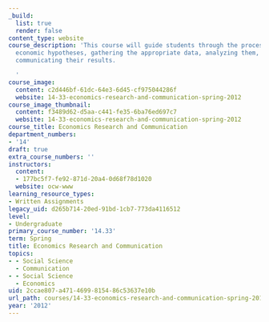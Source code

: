 ```yaml
---
_build:
  list: true
  render: false
content_type: website
course_description: 'This course will guide students through the process of forming
  economic hypotheses, gathering the appropriate data, analyzing them, and effectively
  communicating their results.

  '
course_image:
  content: c2d446bf-61dc-64e3-6d45-cf975044286f
  website: 14-33-economics-research-and-communication-spring-2012
course_image_thumbnail:
  content: f3489d62-d5aa-c441-fe35-6ba76ed697c7
  website: 14-33-economics-research-and-communication-spring-2012
course_title: Economics Research and Communication
department_numbers:
- '14'
draft: true
extra_course_numbers: ''
instructors:
  content:
  - 177bc5f7-fe92-871d-20a4-0d68f78d1020
  website: ocw-www
learning_resource_types:
- Written Assignments
legacy_uid: d265b714-20ed-91bd-1cb7-773da4116512
level:
- Undergraduate
primary_course_number: '14.33'
term: Spring
title: Economics Research and Communication
topics:
- - Social Science
  - Communication
- - Social Science
  - Economics
uid: 2ccae807-a471-4699-8154-86c53637e10b
url_path: courses/14-33-economics-research-and-communication-spring-2012
year: '2012'
---
```

